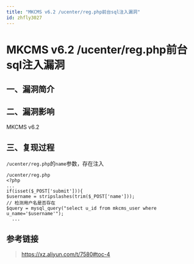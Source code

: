 ```yaml
---
title: "MKCMS v6.2 /ucenter/reg.php前台sql注入漏洞"
id: zhfly3027
---
```


# MKCMS v6.2 /ucenter/reg.php前台sql注入漏洞

## 一、漏洞简介

## 二、漏洞影响

MKCMS v6.2

## 三、复现过程

`/ucenter/reg.php`的`name`参数，存在注入

```
/ucenter/reg.php
<?php 
...
if(isset($_POST['submit'])){
$username = stripslashes(trim($_POST['name']));
// 检测用户名是否存在
$query = mysql_query("select u_id from mkcms_user where u_name='$username'");
  ... 
```

## 参考链接

> https://xz.aliyun.com/t/7580#toc-4